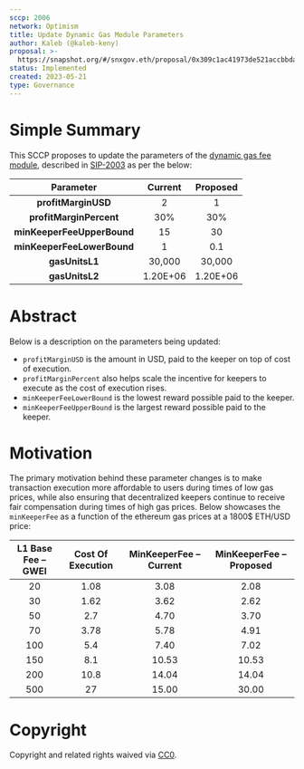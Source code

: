 ```yaml
---
sccp: 2006
network: Optimism
title: Update Dynamic Gas Module Parameters
author: Kaleb (@kaleb-keny)
proposal: >-
  https://snapshot.org/#/snxgov.eth/proposal/0x309c1ac41973de521accbbda0071472aab907264ba41989d64aa0a514b3dfe3c
status: Implemented
created: 2023-05-21
type: Governance
---
```


# Simple Summary

This SCCP proposes to update the parameters of the [dynamic gas fee module](https://optimistic.etherscan.io/address/0xF4bc5588aAB8CBB412baDd3674094ECF808286f6#readContract), described in [SIP-2003](https://sips.synthetix.io/sips/sip-2013/) as per the below:

|        **Parameter**       	| **Current** 	| **Proposed** 	|
|:--------------------------:	|:-----------:	|:------------:	|
|     **profitMarginUSD**    	|      2      	|       1      	|
|   **profitMarginPercent**  	|     30%     	|      30%     	|
| **minKeeperFeeUpperBound** 	|      15     	|      30      	|
| **minKeeperFeeLowerBound** 	|      1      	|      0.1     	|
|       **gasUnitsL1**       	|    30,000   	|    30,000    	|
|       **gasUnitsL2**       	|   1.20E+06  	|   1.20E+06   	|

# Abstract

Below is a description on the parameters being updated:
- `profitMarginUSD` is the amount in USD, paid to the keeper on top of cost of execution.
- `profitMarginPercent` also helps scale the incentive for keepers to execute as the cost of execution rises.
- `minKeeperFeeLowerBound` is the lowest reward possible paid to the keeper.
- `minKeeperFeeUpperBound` is the largest reward possible paid to the keeper.

# Motivation

The primary motivation behind these parameter changes is to make transaction execution more affordable to users during times of low gas prices, while also ensuring that decentralized keepers continue to receive fair compensation during times of high gas prices. Below showcases the `minKeeperFee` as a function of the ethereum gas prices at a 1800$ ETH/USD price:

| **L1 Base Fee – GWEI** 	| **Cost Of Execution** 	| **MinKeeperFee – Current** 	| **MinKeeperFee – Proposed** 	|
|:----------------------:	|:---------------------:	|:--------------------------:	|:---------------------------:	|
|           20           	|          1.08         	|            3.08            	|             2.08            	|
|           30           	|          1.62         	|            3.62            	|             2.62            	|
|           50           	|          2.7          	|            4.70            	|             3.70            	|
|           70           	|          3.78         	|            5.78            	|             4.91            	|
|           100          	|          5.4          	|            7.40            	|             7.02            	|
|           150          	|          8.1          	|            10.53           	|            10.53            	|
|           200          	|          10.8         	|            14.04           	|            14.04            	|
|           500          	|           27          	|            15.00           	|            30.00            	|

# Copyright

Copyright and related rights waived via [CC0](https://creativecommons.org/publicdomain/zero/1.0/).
